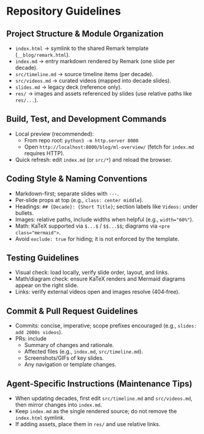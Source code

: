 # Repository Guidelines

## Project Structure & Module Organization
- `index.html` → symlink to the shared Remark template (`__blog/remark.html`).
- `index.md` → entry markdown rendered by Remark (one slide per decade).
- `src/timeline.md` → source timeline items (per decade).
- `src/videos.md` → curated videos (mapped into decade slides).
- `slides.md` → legacy deck (reference only).
- `res/` → images and assets referenced by slides (use relative paths like `res/...`).

## Build, Test, and Development Commands
- Local preview (recommended):
  - From repo root: `python3 -m http.server 8000`
  - Open `http://localhost:8000/blog/ml-overview/` (fetch for `index.md` requires HTTP).
- Quick refresh: edit `index.md` (or `src/*`) and reload the browser.

## Coding Style & Naming Conventions
- Markdown-first; separate slides with `---`.
- Per‑slide props at top (e.g., `class: center middle`).
- Headings: `## {Decade}: {Short Title}`; section labels like `Videos:` under bullets.
- Images: relative paths, include widths when helpful (e.g., `width="60%"`).
- Math: KaTeX supported via `$...$` / `$$...$$`; diagrams via `<pre class="mermaid">`.
- Avoid `exclude: true` for hiding; it is not enforced by the template.

## Testing Guidelines
- Visual check: load locally, verify slide order, layout, and links.
- Math/diagram check: ensure KaTeX renders and Mermaid diagrams appear on the right slide.
- Links: verify external videos open and images resolve (404‑free).

## Commit & Pull Request Guidelines
- Commits: concise, imperative; scope prefixes encouraged (e.g., `slides: add 2000s videos`).
- PRs: include
  - Summary of changes and rationale.
  - Affected files (e.g., `index.md`, `src/timeline.md`).
  - Screenshots/GIFs of key slides.
  - Any navigation or template changes.

## Agent‑Specific Instructions (Maintenance Tips)
- When updating decades, first edit `src/timeline.md` and `src/videos.md`, then mirror changes into `index.md`.
- Keep `index.md` as the single rendered source; do not remove the `index.html` symlink.
- If adding assets, place them in `res/` and use relative links.
